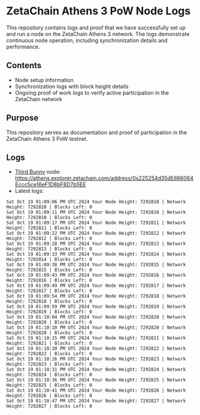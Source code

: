 # ZetaChain Athens 3 PoW Node Logs
This repository contains logs and proof that we have successfully set up and run a node on the ZetaChain Athens 3 network. The logs demonstrate continuous node operation, including synchronization details and performance.

## Contents
- Node setup information
- Synchronization logs with block height details
- Ongoing proof of work logs to verify active participation in the ZetaChain network

## Purpose
This repository serves as documentation and proof of participation in the ZetaChain Athens 3 PoW testnet.

## Logs

- [Third Bunny](https://thirdbunny.xyz/) node: https://athens.explorer.zetachain.com/address/0x225254d35dE666064Eccc5ce16eF1D8bF8D7b5EE
- Latest logs:
```
Sat Oct 19 01:09:06 PM UTC 2024 Your Node Height: 7292810 | Network Height: 7292810 | Blocks Left: 0
Sat Oct 19 01:09:11 PM UTC 2024 Your Node Height: 7292810 | Network Height: 7292810 | Blocks Left: 0
Sat Oct 19 01:09:17 PM UTC 2024 Your Node Height: 7292811 | Network Height: 7292811 | Blocks Left: 0
Sat Oct 19 01:09:22 PM UTC 2024 Your Node Height: 7292812 | Network Height: 7292812 | Blocks Left: 0
Sat Oct 19 01:09:28 PM UTC 2024 Your Node Height: 7292813 | Network Height: 7292813 | Blocks Left: 0
Sat Oct 19 01:09:33 PM UTC 2024 Your Node Height: 7292814 | Network Height: 7292814 | Blocks Left: 0
Sat Oct 19 01:09:38 PM UTC 2024 Your Node Height: 7292815 | Network Height: 7292815 | Blocks Left: 0
Sat Oct 19 01:09:43 PM UTC 2024 Your Node Height: 7292816 | Network Height: 7292816 | Blocks Left: 0
Sat Oct 19 01:09:49 PM UTC 2024 Your Node Height: 7292817 | Network Height: 7292817 | Blocks Left: 0
Sat Oct 19 01:09:54 PM UTC 2024 Your Node Height: 7292818 | Network Height: 7292818 | Blocks Left: 0
Sat Oct 19 01:09:59 PM UTC 2024 Your Node Height: 7292819 | Network Height: 7292819 | Blocks Left: 0
Sat Oct 19 01:10:04 PM UTC 2024 Your Node Height: 7292820 | Network Height: 7292820 | Blocks Left: 0
Sat Oct 19 01:10:10 PM UTC 2024 Your Node Height: 7292820 | Network Height: 7292820 | Blocks Left: 0
Sat Oct 19 01:10:15 PM UTC 2024 Your Node Height: 7292821 | Network Height: 7292821 | Blocks Left: 0
Sat Oct 19 01:10:20 PM UTC 2024 Your Node Height: 7292822 | Network Height: 7292822 | Blocks Left: 0
Sat Oct 19 01:10:26 PM UTC 2024 Your Node Height: 7292823 | Network Height: 7292823 | Blocks Left: 0
Sat Oct 19 01:10:31 PM UTC 2024 Your Node Height: 7292824 | Network Height: 7292824 | Blocks Left: 0
Sat Oct 19 01:10:36 PM UTC 2024 Your Node Height: 7292825 | Network Height: 7292825 | Blocks Left: 0
Sat Oct 19 01:10:41 PM UTC 2024 Your Node Height: 7292826 | Network Height: 7292826 | Blocks Left: 0
Sat Oct 19 01:10:47 PM UTC 2024 Your Node Height: 7292827 | Network Height: 7292827 | Blocks Left: 0
```
